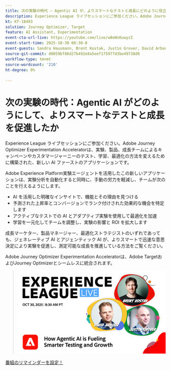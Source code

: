 ```yaml
---
title: 次の実験の時代 – Agentic AI が、よりスマートなテストと成長にどのように役立っているか
description: Experience League ライブセッションにご参加ください。Adobe Journey Optimizer Experimentation Acceleratorは、実験、製品、成長チームによるキャンペーンやカスタマージャーニーのテスト、学習、最適化の方法を変えるために構築された、新しい AI ファーストのアプリケーションです。
kt: KT-18493
solution: Journey Optimizer, Target
feature: AI Assistant, Experimentation
event-cta-url-live: https://youtube.com/live/w8eWsKuwyzI
event-start-time: 2025-10-30 08:30-8
event-guests: Sandra Hausmann, Brent Kostak, Justin Grover, David Arbour
source-git-commit: d0059bf86d27b492e8a5eef175977d3be49738d0
workflow-type: tm+mt
source-wordcount: '210'
ht-degree: 0%

---
```



# 次の実験の時代：Agentic AI がどのようにして、よりスマートなテストと成長を促進したか

Experience League ライブセッションにご参加ください。Adobe Journey Optimizer Experimentation Acceleratorは、実験、製品、成長チームによるキャンペーンやカスタマージャーニーのテスト、学習、最適化の方法を変えるために構築された、新しい AI ファーストのアプリケーションです。

Adobe Experience Platform実験エージェントを活用したこの新しいアプリケーションは、実験分析を自動化すると同時に、手動の労力を軽減し、チームが次のことを行えるようにします。

- AI を活用した明確なインサイトで、機能とその理由を見つける
- 予測された上昇率とコンバージョンでランク付けされた効果的な機会を特定します
- アクティブなテストでの AI とアダプティブ実験を使用して最適化を加速
- 学習を一元化してチームを調整し、実験の影響と ROI を拡大します

成長マーケター、製品マネージャー、最適化ストラテジストのいずれであっても、ジェネレーティブ AI とアジェンティック AI が、よりスマートで迅速な意思決定により実験を促進し、測定可能な成長を推進している方法をご覧ください。

Adobe Journey Optimizer Experimentation Acceleratorは、Adobe TargetおよびJourney Optimizerとシームレスに統合されます。

>![ バナーを表示 ](/help/experience-league-live/assets/exl-live-episode-10-30-25-web-banner.png)

[ 番組のリマインダーを設定！](https://youtube.com/live/w8eWsKuwyzI)
